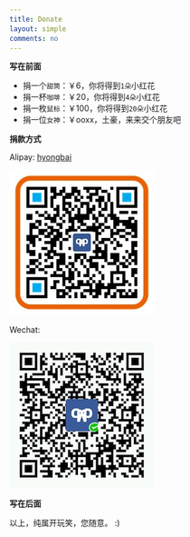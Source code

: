 ```yaml
---
title: Donate
layout: simple
comments: no
---
```


**写在前面**

- 捐一个`甜筒`：￥6，你将得到`1朵`小红花
- 捐一杯`咖啡`：￥20，你将得到`4朵`小红花
- 捐一枚`鼠标`：￥100，你将得到`20朵`小红花
- 捐一位`女神`：￥ooxx，土豪，来来交个朋友吧

**捐款方式**

Alipay: [hyongbai](https://qr.alipay.com/ap9meauipfitn4t148)

![image](/media/imgs/qr_alipay_hyongbai.jpg)


Wechat: 

![image](/media/imgs/qr_wechat_hyongbai.jpg)

**写在后面**

以上，纯属开玩笑，您随意。 :)